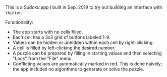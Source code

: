 This is a Sudoku app I built in Sep. 2019 to try out building an interface with `tkinter`.

Functionality:
* The app starts with no cells filled.
* Each cell has a 3x3 grid of buttons labeled 1-9.
* Values can be hidden or unhidden within each cell by right-clicking.
* A cell is filled by left-clicking the desired number.
* A puzzle can be prepared by filling in starting values and then selecting "Lock" from the "File" menu.
* Conflicting values are automatically marked in red. This is done naively; the app includes no algorithms to generate or solve the puzzle.
